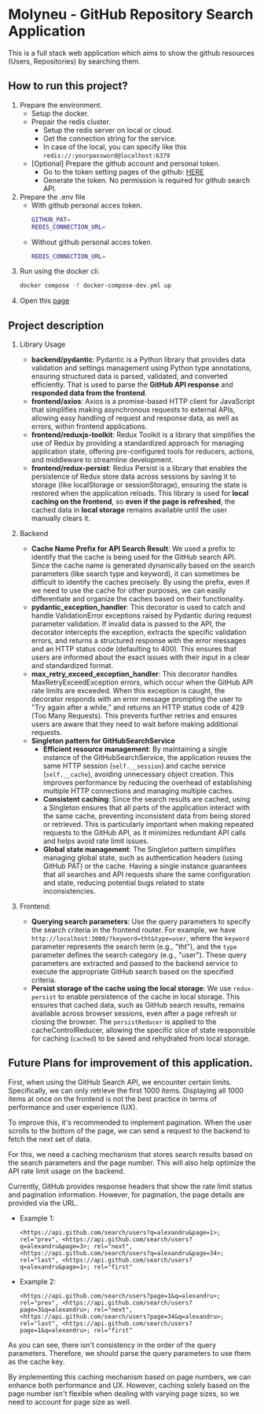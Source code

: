 # Molyneu - GitHub Repository Search Application

This is a full stack web application which aims to show the github resources (Users, Repositories) by searching them.

## How to run this project?
1. Prepare the environment.
    - Setup the docker.
    - Prepair the redis cluster.
        - Setup the redis server on local or cloud.
        - Get the connection string for the service.
        - In case of the local, you can specify like this `redis://:yourpassword@localhost:6379`
    - [Optional] Prepare the github account and personal token.
        - Go to the token setting pages of the github: [HERE](https://github.com/settings/tokens)
        - Generate the token. No permission is required for github search API.
2. Prepare the .env file
    - With github personal acces token.
        ```bash
        GITHUB_PAT=
        REDIS_CONNECTION_URL=
        ```
    - Without github personal acces token.
        ```bash
        REDIS_CONNECTION_URL=
        ```
3. Run using the docker cli.
    ```bash
    docker compose -f docker-compose-dev.yml up
    ```
4. Open this [page](http://localhost:3000/)


## Project description

1. Library Usage
    - **backend/pydantic**: Pydantic is a Python library that provides data validation and settings management using Python type annotations, ensuring structured data is parsed, validated, and converted efficiently. That is used to parse the **GitHub API response** and **responded data from the frontend**.
    - **frontend/axios**: Axios is a promise-based HTTP client for JavaScript that simplifies making asynchronous requests to external APIs, allowing easy handling of request and response data, as well as errors, within frontend applications.
    - **frontend/reduxjs-toolkit**: Redux Toolkit is a library that simplifies the use of Redux by providing a standardized approach for managing application state, offering pre-configured tools for reducers, actions, and middleware to streamline development.
    - **frontend/redux-persist**: Redux Persist is a library that enables the persistence of Redux store data across sessions by saving it to storage (like localStorage or sessionStorage), ensuring the state is restored when the application reloads. This library is used for **local caching on the frontend**, so **even if the page is refreshed**, the cached data in **local storage** remains available until the user manually clears it.

2. Backend
    - **Cache Name Prefix for API Search Result**: We used a prefix to identify that the cache is being used for the GitHub search API. Since the cache name is generated dynamically based on the search parameters (like search type and keyword), it can sometimes be difficult to identify the caches precisely. By using the prefix, even if we need to use the cache for other purposes, we can easily differentiate and organize the caches based on their functionality.
    - **pydantic_exception_handler**: This decorator is used to catch and handle ValidationError exceptions raised by Pydantic during request parameter validation. If invalid data is passed to the API, the decorator intercepts the exception, extracts the specific validation errors, and returns a structured response with the error messages and an HTTP status code (defaulting to 400). This ensures that users are informed about the exact issues with their input in a clear and standardized format.
    - **max_retry_exceed_exception_handler**: This decorator handles MaxRetryExceedException errors, which occur when the GitHub API rate limits are exceeded. When this exception is caught, the decorator responds with an error message prompting the user to "Try again after a while," and returns an HTTP status code of 429 (Too Many Requests). This prevents further retries and ensures users are aware that they need to wait before making additional requests.
    - **Singleton pattern for GitHubSearchService**
        - **Efficient resource management**: By maintaining a single instance of the GitHubSearchService, the application reuses the same HTTP session (`self.__session`) and cache service (`self.__cache`), avoiding unnecessary object creation. This improves performance by reducing the overhead of establishing multiple HTTP connections and managing multiple caches.
        - **Consistent caching**: Since the search results are cached, using a Singleton ensures that all parts of the application interact with the same cache, preventing inconsistent data from being stored or retrieved. This is particularly important when making repeated requests to the GitHub API, as it minimizes redundant API calls and helps avoid rate limit issues.
        - **Global state management**: The Singleton pattern simplifies managing global state, such as authentication headers (using GitHub PAT) or the cache. Having a single instance guarantees that all searches and API requests share the same configuration and state, reducing potential bugs related to state inconsistencies.

3. Frontend:
    - **Querying search parameters**: Use the query parameters to specify the search criteria in the frontend router. For example, we have `http://localhost:3000/?keyword=tht&type=user`, where the `keyword` parameter represents the search term (e.g., "tht"), and the `type` parameter defines the search category (e.g., "user"). These query parameters are extracted and passed to the backend service to execute the appropriate GitHub search based on the specified criteria.
    - **Persist storage of the cache using the local storage**: We use `redux-persist` to enable persistence of the cache in local storage. This ensures that cached data, such as GitHub search results, remains available across browser sessions, even after a page refresh or closing the browser. The `persistReducer` is applied to the cacheControlReducer, allowing the specific slice of state responsible for caching (`cached`) to be saved and rehydrated from local storage.

## Future Plans for improvement of this application.
First, when using the GitHub Search API, we encounter certain limits. Specifically, we can only retrieve the first 1000 items. Displaying all 1000 items at once on the frontend is not the best practice in terms of performance and user experience (UX).

To improve this, it's recommended to implement pagination. When the user scrolls to the bottom of the page, we can send a request to the backend to fetch the next set of data.

For this, we need a caching mechanism that stores search results based on the search parameters and the page number. This will also help optimize the API rate limit usage on the backend.

Currently, GitHub provides response headers that show the rate limit status and pagination information. However, for pagination, the page details are provided via the URL.
- Example 1:
    ```
    <https://api.github.com/search/users?q=alexandru&page=1>; rel="prev", <https://api.github.com/search/users?q=alexandru&page=3>; rel="next", <https://api.github.com/search/users?q=alexandru&page=34>; rel="last", <https://api.github.com/search/users?q=alexandru&page=1>; rel="first"
    ```
- Example 2:
    ```
    <https://api.github.com/search/users?page=1&q=alexandru>; rel="prev", <https://api.github.com/search/users?page=3&q=alexandru>; rel="next", <https://api.github.com/search/users?page=34&q=alexandru>; rel="last", <https://api.github.com/search/users?page=1&q=alexandru>; rel="first"
    ```
As you can see, there isn't consistency in the order of the query parameters. Therefore, we should parse the query parameters to use them as the cache key.

By implementing this caching mechanism based on page numbers, we can enhance both performance and UX. However, caching solely based on the page number isn't flexible when dealing with varying page sizes, so we need to account for page size as well.
